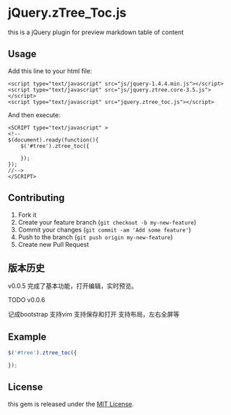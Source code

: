 # jQuery.zTree_Toc.js

this is a jQuery plugin for preview  markdown table of content

## Usage

Add this line to your html file:

	<script type="text/javascript" src="js/jquery-1.4.4.min.js"></script>
	<script type="text/javascript" src="js/jquery.ztree.core-3.5.js"></script>
	<script type="text/javascript" src="jquery.ztree_toc.js"></script>

And then execute:

	<SCRIPT type="text/javascript" >
	<!--
	$(document).ready(function(){
		$('#tree').ztree_toc({
	
		});
	});
	//-->
	</SCRIPT>
	

## Contributing

1. Fork it
2. Create your feature branch (`git checkout -b my-new-feature`)
3. Commit your changes (`git commit -am 'Add some feature'`)
4. Push to the branch (`git push origin my-new-feature`)
5. Create new Pull Request


## 版本历史

v0.0.5
完成了基本功能，打开编辑，实时预览。

TODO
v0.0.6

记成bootstrap
支持vim
支持保存和打开
支持布局，左右全屏等



## Example

```javascript
$('#tree').ztree_toc({

});
```

## License

this gem is released under the [MIT License](http://www.opensource.org/licenses/MIT).
